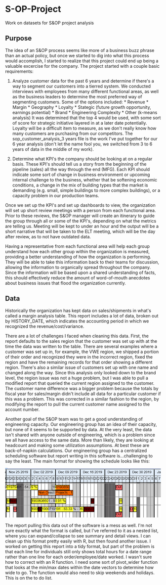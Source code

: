# S-OP-Project
Work on datasets for S&amp;OP project analysis

## Purpose

The idea of an S&OP process seems like more of a business buzz phrase than an actual policy, but once we started to dig into what this process would accomplish, I started to realize that this project could end up being a valuable excercise for the company. The project started with a couple basic requirements:

1. Analyze customer data for the past 6 years and determine if there's a way to segment our customers into a tierred system. We conducted interviews with employees from many different functional areas, as well as the business leaders to determine the most preferred way of segmenting customers. Some of the options included:
        * Revenue
        * Margin
        * Geography
        * Loyalty
        * Stategic (future growth opportunity, earnings potential)
        * Brand
        * Engineering Complexity
        * Other (k-means analysis)
It was determined that the top 4 would be used, with some sort of score for strategic initiative layered in at a later date potentially. Loyalty will be a difficult item to measure, as we don't really know how many customers are purchasing from our competitors. The sop_customer_analysis_3 years file is the work I've put together for our 6 year analysis (don't let the name fool you, we switched from 3 to 6 years of data in the middle of my work).

2. Determine what KPI's the company should be looking at on a regular basis. These KPI's should tell us a story from the beginning of the pipeline (sales) all the way through the end (MFG). Each KPI should indicate some sort of change in business environment or upcoming internal challenge to the business, whether that be softening economic conditions, a change in the mix of building types that the market is demanding (e.g. small, simple buildings to more complex buildings), or a capacity problem in our production teams.

Once we set up the KPI's and set up dashboards to view, the organization will set up short review meetings with a person from each functional area. Prior to these reviews, the S&OP manager will create an itinerary to guide the group through all or some of the KPI's, depending on what the metrics are telling us. Meeting will be kept to under an hour and the output will be a short narrative that will be taken to the ELT meeting, which will be the day after review, as to not have outdated data.

Having a representative from each functional area will help each group understand how each other group within the organization is measured, providing a better understanding of how the organization is performing. They will be able to take this information back to their teams for discussion, allowing the information to organically spread throughout the company. Since the information will be based upon a shared understanding of facts, this should effectively reduce the amount of word-of-mouth anecdotes about business issues that flood the organization currently.

## Data

Historically the organization has kept data on sales/shipments in what's called a margin analysis table. This report includes a lot of data, broken out by HISTORY_DATE, which indicates the accounting period in which we recognized the revenue/cost/variance. 

There are a lot of challenges I faced when cleaning this data. First, the report defaults to the sales region that the customer was set up with at the time the data was written to the table. There are several examples where a customer was set up in, for example, the VWE region, we shipped a portion of their order and recognized they were in the incorrect region, fixed the region and have the remaining records for that order showing a different region. There's also a similar issue of customers set up with one name and changed along the way. Since this analysis only looked down to the brand level, the region issue was not a huge problem, but I was able to pull a modified report that queried the current region assigned to the customer. The customer name difference was a bigger problem because the totals by fiscal year for sales/margin didn't include all data for a particular customer if this was a problem. This was corrected in a similar fashion to the region, by modifying the report to pull the current customer name assigned to the account number.

Another goal of the S&OP team was to get a good understanding of engineering capacity. Our engineering group has an idea of their capacity, but none of it seems to be supported by data. At the very least, the data isn't shared with anyone outside of engineering, which is a problem since we all have access to the same data. More than likely, they are looking at headcount and making some utilization assumptions. At best these are back-of-napkin calculations. Our engineering group has a centralized scheduling software but report writing in this software is...challenging to say the least. The main format for showing the schedule looks like this:

![image of scheduling software](https://github.com/jimfelps/S-OP-Project/blob/master/eng_schedule.png)

The report pulling this data out of the software is a mess as well. I'm not sure exactly what the format is called, but I've referred to it as a nested list, where you can expand/collapse to see summary and detail views. I can clean up this format pretty easily with R, but then found another issue. I worked on getting this report into a tidy format, but part of the problem is that each line for individuals still only shows total hours for a date range rather than one line for each order/employee/date worked. I wasn't sure how to correct with an R function. I need some sort of pivot_wider function that looks at the min/max dates within the date vectors to determine how wide to go. The function would also need to skip weekends and holidays. This is on the to do list.